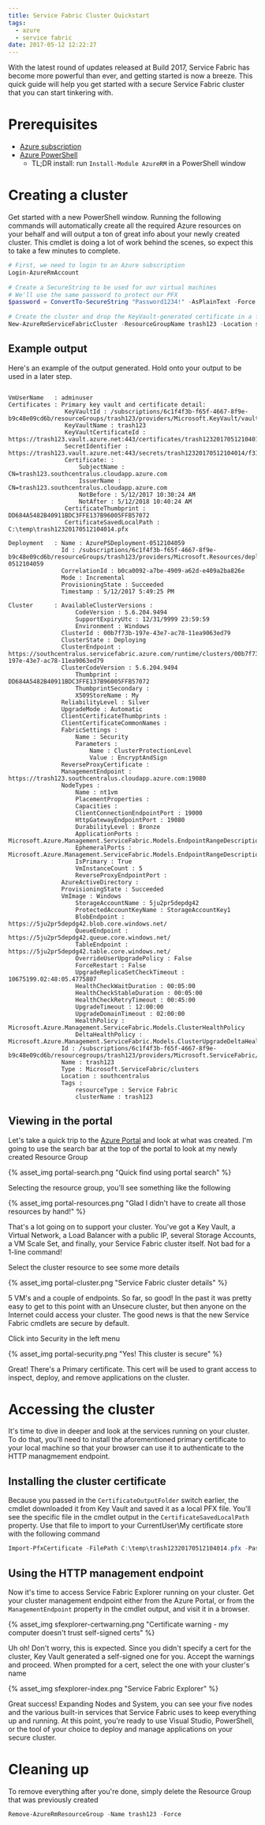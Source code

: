 ```yaml
---
title: Service Fabric Cluster Quickstart
tags:
  - azure
  - service fabric
date: 2017-05-12 12:22:27
---
```



With the latest round of updates released at Build 2017, Service Fabric has become more powerful than ever, and getting started is now a breeze. This quick guide will help you get started with a secure Service Fabric cluster that you can start tinkering with.

# Prerequisites

* [Azure subscription](https://azure.microsoft.com/en-us/free/)
* [Azure PowerShell](https://www.powershellgallery.com/packages/AzureRM/)
  * TL;DR install: run `Install-Module AzureRM` in a PowerShell window

# Creating a cluster

Get started with a new PowerShell window. Running the following commands will automatically create all the required Azure resources on your behalf and will output a ton of great info about your newly created cluster. This cmdlet is doing a lot of work behind the scenes, so expect this to take a few minutes to complete.

```powershell
# First, we need to login to an Azure subscription
Login-AzureRmAccount
 
# Create a SecureString to be used for our virtual machines
# We'll use the same password to protect our PFX
$password = ConvertTo-SecureString "Password1234!" -AsPlainText -Force
 
# Create the cluster and drop the KeyVault-generated certificate in a folder
New-AzureRmServiceFabricCluster -ResourceGroupName trash123 -Location southcentralus -VmPassword $password -CertificateOutputFolder C:\temp -CertificatePassword $password
```

## Example output

Here's an example of the output generated. Hold onto your output to be used in a later step.

```

VmUserName   : adminuser
Certificates : Primary key vault and certificate detail:
                KeyVaultId : /subscriptions/6c1f4f3b-f65f-4667-8f9e-b9c48e09cd6b/resourceGroups/trash123/providers/Microsoft.KeyVault/vaults/trash123
                KeyVaultName : trash123
                KeyVaultCertificateId : https://trash123.vault.azure.net:443/certificates/trash12320170512104014/f31c6346957349999f0958d1750c2745
                SecretIdentifier : https://trash123.vault.azure.net:443/secrets/trash12320170512104014/f31c6346957349999f0958d1750c2745
                Certificate: :
                    SubjectName : CN=trash123.southcentralus.cloudapp.azure.com
                    IssuerName : CN=trash123.southcentralus.cloudapp.azure.com
                    NotBefore : 5/12/2017 10:30:24 AM
                    NotAfter : 5/12/2018 10:40:24 AM
                CertificateThumbprint : DD684A5482B40911BDC3FFE137B96005FFB57072
                CertificateSavedLocalPath : C:\temp\trash12320170512104014.pfx

Deployment   : Name : AzurePSDeployment-0512104059
               Id : /subscriptions/6c1f4f3b-f65f-4667-8f9e-b9c48e09cd6b/resourceGroups/trash123/providers/Microsoft.Resources/deployments/AzurePSDeployment-0512104059
               CorrelationId : b0ca0092-a7be-4909-a62d-e409a2ba826e
               Mode : Incremental
               ProvisioningState : Succeeded
               Timestamp : 5/12/2017 5:49:25 PM

Cluster      : AvailableClusterVersions :
                   CodeVersion : 5.6.204.9494
                   SupportExpiryUtc : 12/31/9999 23:59:59
                   Environment : Windows
               ClusterId : 00b7f73b-197e-43e7-ac78-11ea9063ed79
               ClusterState : Deploying
               ClusterEndpoint : https://southcentralus.servicefabric.azure.com/runtime/clusters/00b7f73b-197e-43e7-ac78-11ea9063ed79
               ClusterCodeVersion : 5.6.204.9494
                   Thumbprint : DD684A5482B40911BDC3FFE137B96005FFB57072
                   ThumbprintSecondary :
                   X509StoreName : My
               ReliabilityLevel : Silver
               UpgradeMode : Automatic
               ClientCertificateThumbprints :
               ClientCertificateCommonNames :
               FabricSettings :
                   Name : Security
                   Parameters :
                       Name : ClusterProtectionLevel
                       Value : EncryptAndSign
               ReverseProxyCertificate :
               ManagementEndpoint : https://trash123.southcentralus.cloudapp.azure.com:19080
               NodeTypes :
                   Name : nt1vm
                   PlacementProperties :
                   Capacities :
                   ClientConnectionEndpointPort : 19000
                   HttpGatewayEndpointPort : 19080
                   DurabilityLevel : Bronze
                   ApplicationPorts : Microsoft.Azure.Management.ServiceFabric.Models.EndpointRangeDescription
                   EphemeralPorts : Microsoft.Azure.Management.ServiceFabric.Models.EndpointRangeDescription
                   IsPrimary : True
                   VmInstanceCount : 5
                   ReverseProxyEndpointPort :
               AzureActiveDirectory :
               ProvisioningState : Succeeded
               VmImage : Windows
                   StorageAccountName : 5ju2pr5depdg42
                   ProtectedAccountKeyName : StorageAccountKey1
                   BlobEndpoint : https://5ju2pr5depdg42.blob.core.windows.net/
                   QueueEndpoint : https://5ju2pr5depdg42.queue.core.windows.net/
                   TableEndpoint : https://5ju2pr5depdg42.table.core.windows.net/
                   OverrideUserUpgradePolicy : False
                   ForceRestart : False
                   UpgradeReplicaSetCheckTimeout : 10675199.02:48:05.4775807
                   HealthCheckWaitDuration : 00:05:00
                   HealthCheckStableDuration : 00:05:00
                   HealthCheckRetryTimeout : 00:45:00
                   UpgradeTimeout : 12:00:00
                   UpgradeDomainTimeout : 02:00:00
                   HealthPolicy : Microsoft.Azure.Management.ServiceFabric.Models.ClusterHealthPolicy
                   DeltaHealthPolicy : Microsoft.Azure.Management.ServiceFabric.Models.ClusterUpgradeDeltaHealthPolicy
               Id : /subscriptions/6c1f4f3b-f65f-4667-8f9e-b9c48e09cd6b/resourcegroups/trash123/providers/Microsoft.ServiceFabric/clusters/trash123
               Name : trash123
               Type : Microsoft.ServiceFabric/clusters
               Location : southcentralus
               Tags :
                   resourceType : Service Fabric
                   clusterName : trash123

```

## Viewing in the portal

Let's take a quick trip to the [Azure Portal](https://portal.azure.com) and look at what was created. I'm going to use the search bar at the top of the portal to look at my newly created Resource Group

{% asset_img portal-search.png "Quick find using portal search" %}

Selecting the resource group, you'll see something like the following

{% asset_img portal-resources.png "Glad I didn't have to create all those resources by hand!" %}

That's a lot going on to support your cluster. You've got a Key Vault, a Virtual Network, a Load Balancer with a public IP, several Storage Accounts, a VM Scale Set, and finally, your Service Fabric cluster itself. Not bad for a 1-line command! 

Select the cluster resource to see some more details

{% asset_img portal-cluster.png "Service Fabric cluster details" %}

5 VM's and a couple of endpoints. So far, so good! In the past it was pretty easy to get to this point with an Unsecure cluster, but then anyone on the Internet could access your cluster. The good news is that the new Service Fabric cmdlets are secure by default.

Click into Security in the left menu

{% asset_img portal-security.png "Yes! This cluster is secure" %}

Great! There's a Primary certificate. This cert will be used to grant access to inspect, deploy, and remove applications on the cluster.

# Accessing the cluster

It's time to dive in deeper and look at the services running on your cluster. To do that, you'll need to install the aforementioned primary certificate to your local machine so that your browser can use it to authenticate to the HTTP managmement endpoint.

## Installing the cluster certificate

Because you passed in the `CertificateOutputFolder` switch earlier, the cmdlet downloaded it from Key Vault and saved it as a local PFX file. You'll see the specific file in the cmdlet output in the `CertificateSavedLocalPath` property. Use that file to import to your CurrentUser\My certificate store with the following command

```powershell
Import-PfxCertificate -FilePath C:\temp\trash12320170512104014.pfx -Password $password -CertStoreLocation Cert:\CurrentUser\My -Exportable
```

## Using the HTTP management endpoint

Now it's time to access Service Fabric Explorer running on your cluster. Get your cluster management endpoint either from the Azure Portal, or from the `ManagementEndpoint` property in the cmdlet output, and visit it in a browser.

{% asset_img sfexplorer-certwarning.png "Certificate warning - my computer doesn't trust self-signed certs" %}

Uh oh! Don't worry, this is expected. Since you didn't specify a cert for the cluster, Key Vault generated a self-signed one for you. Accept the warnings and proceed. When prompted for a cert, select the one with your cluster's name

{% asset_img sfexplorer-index.png "Service Fabric Explorer" %}

Great success! Expanding Nodes and System, you can see your five nodes and the various built-in services that Service Fabric uses to keep everything up and running. At this point, you're ready to use Visual Studio, PowerShell, or the tool of your choice to deploy and manage applications on your secure cluster.

# Cleaning up

To remove everything after you're done, simply delete the Resource Group that was previously created

```powershell
Remove-AzureRmResourceGroup -Name trash123 -Force
```